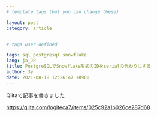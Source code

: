 ```yaml
---
# template tags (but you can change these)

layout: post
category: article


# tags user defined

tags: sql postgresql snowflake
lang: ja_JP
title: PostgreSQLでSnowflake形式のIDをserialの代わりにする
author: 3y
date: 2021-08-18 12:26:47 +0900
---
```


Qiitaで記事を書きました

https://qiita.com/logiteca7/items/025c92a1b026ce287d68

